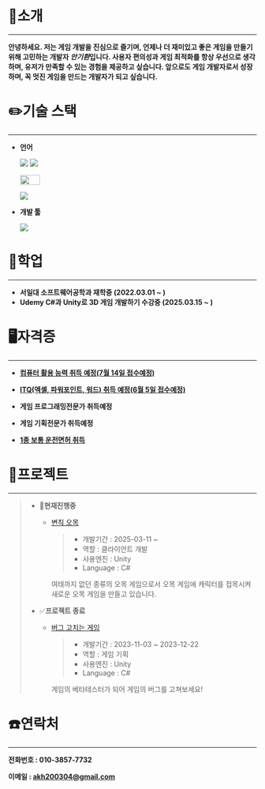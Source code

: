 # 👋소개
---
**안녕하세요. 저는 게임 개발을 진심으로 즐기며, 언제나 더 재미있고 좋은 게임을 만들기 위해 고민하는 개발자 ***안기환***입니다. 사용자 편의성과 게임 최적화를 항상 우선으로 생각하며, 유저가 만족할 수 있는 경험을 제공하고 싶습니다. 앞으로도 게임 개발자로서 성장하며, 꼭 멋진 게임을 만드는 개발자가 되고 싶습니다.**
# ✏️기술 스택
---
* **언어**

  [<img src="https://img.shields.io/badge/C-00599C?style=flat-square&logo=C&logoColor=white"/></a>](CHaks "C")
  [<img src="https://img.shields.io/badge/C++-00599C?style=flat-square&logo=C%2B%2B&logoColor=white"/></a>](C++Haks "C++")

  [<img src="https://img.shields.io/badge/c%23-%23239120?style=flat-square&logo=csharp&logoColor=white" width="40" height="20"/></a>](CSharpHaks "C#")
  
  [<img src="https://img.shields.io/badge/java-%23ED8B00?style=flat-square&logo=openjdk&logoColor=white&size=large"/></a>](JavaHaks "자바")
* **개발 툴**

  [<img src="https://img.shields.io/badge/unity-%23000000?style=flat-square&logo=unity&logoColor=white"/></a>](./UnityHaks "유니티")
# 📖학업
---
* **서일대 소프트웨어공학과 재학중 (2022.03.01 ~ )**
* **Udemy C#과 Unity로 3D 게임 개발하기 수강중 (2025.03.15 ~ )**

# 🖥자격증
---
* [**컴퓨터 활용 능력 취득 예정(7월 14일 접수예정)**](자격증/컴퓨터활용능력.md "컴퓨터활용능력")

* [**ITQ(엑셀, 파워포인트, 워드) 취득 예정(6월 5일 접수예정)**](자격증/ITQ "ITQ")

* **게임 프로그래밍전문가 취득예정**

* **게임 기획전문가 취득예정**

* [**1종 보통 운전면허 취득**](자격증/운전면허증.md "운전면허증")

# 📄프로젝트
---
>* 📝**현재진행중**
>    * [변칙 오목](https://github.com/JIN-YOO-YU/Omok "변칙 오목" )
>       >+ 개발기간 : 2025-03-11 ~
>        >+ 역할 : 클라이언트 개발
>        >+ 사용엔진 : Unity
>        >+ Language : C#
>      
>      여태까지 없던 종류의 오목 게임으로서 오목 게임에 캐릭터를 접목시켜 새로운 오목 게임을 만들고 있습니다.
>* ✅**프로젝트 종료**
>      * [버그 고치는 게임](./텀프로젝트 "텀프로젝트" )
>         >+ 개발기간 : 2023-11-03 ~ 2023-12-22
>        >+ 역할 : 게임 기획
>        >+ 사용엔진 : Unity
>        >+ Language : C#
>
>  
>          게임의 베타테스터가 되어 게임의 버그를 고쳐보세요!
# ☎️연락처
---
**전화번호 : 010-3857-7732**

**이메일 : akh200304@gmail.com**
